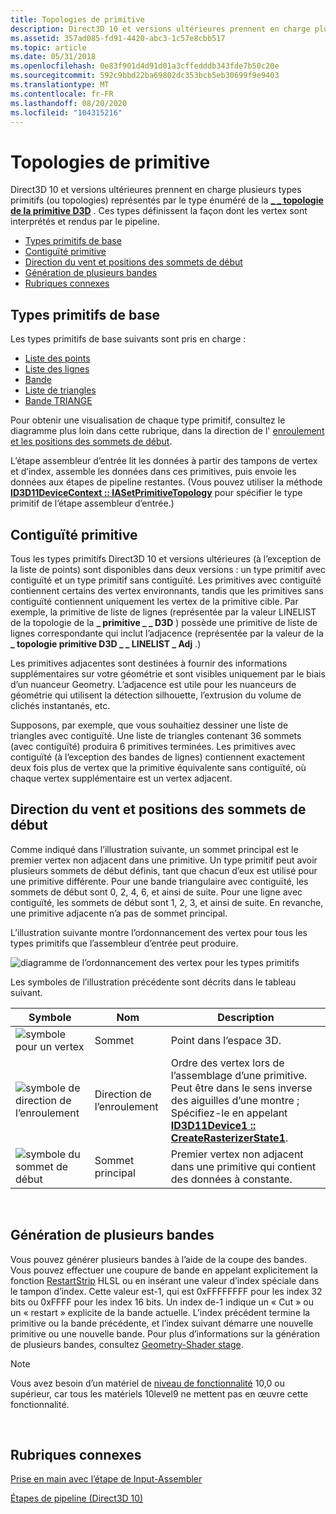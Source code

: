 ```yaml
---
title: Topologies de primitive
description: Direct3D 10 et versions ultérieures prennent en charge plusieurs types primitifs (ou topologies) représentés par le type énuméré de la topologie de la \_ primitive D3D \_ . Ces types définissent la façon dont les vertex sont interprétés et rendus par le pipeline.
ms.assetid: 357ad085-fd91-4420-abc3-1c57e8cbb517
ms.topic: article
ms.date: 05/31/2018
ms.openlocfilehash: 0e83f901d4d91d01a3cffedddb343fde7b50c20e
ms.sourcegitcommit: 592c9bbd22ba69802dc353bcb5eb30699f9e9403
ms.translationtype: MT
ms.contentlocale: fr-FR
ms.lasthandoff: 08/20/2020
ms.locfileid: "104315216"
---
```

# <a name="primitive-topologies"></a>Topologies de primitive

Direct3D 10 et versions ultérieures prennent en charge plusieurs types primitifs (ou topologies) représentés par le type énuméré de la [**\_ \_ topologie de la primitive D3D**](/windows/desktop/api/D3DCommon/ne-d3dcommon-d3d_primitive_topology) . Ces types définissent la façon dont les vertex sont interprétés et rendus par le pipeline.

-   [Types primitifs de base](#basic-primitive-types)
-   [Contiguïté primitive](#primitive-adjacency)
-   [Direction du vent et positions des sommets de début](#winding-direction-and-leading-vertex-positions)
-   [Génération de plusieurs bandes](#generating-multiple-strips)
-   [Rubriques connexes](#related-topics)

## <a name="basic-primitive-types"></a>Types primitifs de base

Les types primitifs de base suivants sont pris en charge :

-   [Liste des points](/windows/desktop/direct3d9/point-lists)
-   [Liste des lignes](/windows/desktop/direct3d9/line-lists)
-   [Bande](/windows/desktop/direct3d9/line-strips)
-   [Liste de triangles](/windows/desktop/direct3d9/triangle-lists)
-   [Bande TRIANGE](/windows/desktop/direct3d9/triangle-strips)

Pour obtenir une visualisation de chaque type primitif, consultez le diagramme plus loin dans cette rubrique, dans la direction de l' [enroulement et les positions des sommets de début](#winding-direction-and-leading-vertex-positions).

L’étape assembleur d’entrée lit les données à partir des tampons de vertex et d’index, assemble les données dans ces primitives, puis envoie les données aux étapes de pipeline restantes. (Vous pouvez utiliser la méthode [**ID3D11DeviceContext :: IASetPrimitiveTopology**](/windows/desktop/api/D3D11/nf-d3d11-id3d11devicecontext-iasetprimitivetopology) pour spécifier le type primitif de l’étape assembleur d’entrée.)

## <a name="primitive-adjacency"></a>Contiguïté primitive

Tous les types primitifs Direct3D 10 et versions ultérieures (à l’exception de la liste de points) sont disponibles dans deux versions : un type primitif avec contiguïté et un type primitif sans contiguïté. Les primitives avec contiguïté contiennent certains des vertex environnants, tandis que les primitives sans contiguïté contiennent uniquement les vertex de la primitive cible. Par exemple, la primitive de liste de lignes (représentée par la valeur LINELIST de la topologie de la **\_ primitive \_ \_ D3D** ) possède une primitive de liste de lignes correspondante qui inclut l’adjacence (représentée par la valeur de la **\_ topologie primitive D3D \_ \_ LINELIST \_ Adj** .)

Les primitives adjacentes sont destinées à fournir des informations supplémentaires sur votre géométrie et sont visibles uniquement par le biais d’un nuanceur Geometry. L’adjacence est utile pour les nuanceurs de géométrie qui utilisent la détection silhouette, l’extrusion du volume de clichés instantanés, etc.

Supposons, par exemple, que vous souhaitiez dessiner une liste de triangles avec contiguïté. Une liste de triangles contenant 36 sommets (avec contiguïté) produira 6 primitives terminées. Les primitives avec contiguïté (à l’exception des bandes de lignes) contiennent exactement deux fois plus de vertex que la primitive équivalente sans contiguïté, où chaque vertex supplémentaire est un vertex adjacent.

## <a name="winding-direction-and-leading-vertex-positions"></a>Direction du vent et positions des sommets de début

Comme indiqué dans l’illustration suivante, un sommet principal est le premier vertex non adjacent dans une primitive. Un type primitif peut avoir plusieurs sommets de début définis, tant que chacun d’eux est utilisé pour une primitive différente. Pour une bande triangulaire avec contiguïté, les sommets de début sont 0, 2, 4, 6, et ainsi de suite. Pour une ligne avec contiguïté, les sommets de début sont 1, 2, 3, et ainsi de suite. En revanche, une primitive adjacente n’a pas de sommet principal.

L’illustration suivante montre l’ordonnancement des vertex pour tous les types primitifs que l’assembleur d’entrée peut produire.

![diagramme de l’ordonnancement des vertex pour les types primitifs](images/d3d10-primitive-topologies.png)

Les symboles de l’illustration précédente sont décrits dans le tableau suivant.



| Symbole                                                                                   | Nom              | Description                                                                                                                                                                                        |
|------------------------------------------------------------------------------------------|-------------------|----------------------------------------------------------------------------------------------------------------------------------------------------------------------------------------------------|
| ![symbole pour un vertex](images/d3d10-primitive-topologies-vertex.png)                     | Sommet            | Point dans l’espace 3D.                                                                                                                                                                               |
| ![symbole de direction de l’enroulement](images/d3d10-primitive-topologies-winding-direction.png) | Direction de l’enroulement | Ordre des vertex lors de l’assemblage d’une primitive. Peut être dans le sens inverse des aiguilles d’une montre ; Spécifiez-le en appelant [**ID3D11Device1 :: CreateRasterizerState1**](/windows/desktop/api/D3D11_1/nf-d3d11_1-id3d11device1-createrasterizerstate1). |
| ![symbole du sommet de début](images/d3d10-primitive-topologies-leading-vertex.png)       | Sommet principal    | Premier vertex non adjacent dans une primitive qui contient des données à constante.                                                                                                                      |



 

## <a name="generating-multiple-strips"></a>Génération de plusieurs bandes

Vous pouvez générer plusieurs bandes à l’aide de la coupe des bandes. Vous pouvez effectuer une coupure de bande en appelant explicitement la fonction [RestartStrip](/windows/desktop/direct3dhlsl/dx-graphics-hlsl-so-restartstrip) HLSL ou en insérant une valeur d’index spéciale dans le tampon d’index. Cette valeur est-1, qui est 0xFFFFFFFF pour les index 32 bits ou 0xFFFF pour les index 16 bits. Un index de-1 indique un « Cut » ou un « restart » explicite de la bande actuelle. L’index précédent termine la primitive ou la bande précédente, et l’index suivant démarre une nouvelle primitive ou une nouvelle bande. Pour plus d’informations sur la génération de plusieurs bandes, consultez [Geometry-Shader stage](/previous-versions//bb205146(v=vs.85)).

> [!Note]  
> Vous avez besoin d’un matériel de [niveau de fonctionnalité](overviews-direct3d-11-devices-downlevel-intro.md) 10,0 ou supérieur, car tous les matériels 10level9 ne mettent pas en œuvre cette fonctionnalité.

 

## <a name="related-topics"></a>Rubriques connexes

<dl> <dt>

[Prise en main avec l’étape de Input-Assembler](d3d10-graphics-programming-guide-input-assembler-stage-getting-started.md)
</dt> <dt>

[Étapes de pipeline (Direct3D 10)](/windows/desktop/direct3d10/d3d10-graphics-programming-guide-pipeline-stages)
</dt> </dl>

 

 